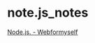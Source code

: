 # note.js_notes
[Node.js. - Webformyself](https://www.youtube.com/playlist?list=PLD-piGJ3Dtl2ONwiGv7lPVkoHg8FFlx77)
